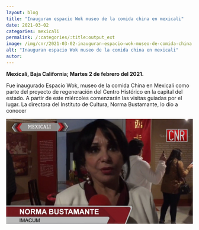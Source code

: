 ```yaml
---
layout: blog
title: "Inauguran espacio Wok museo de la comida china en mexicali"
date: 2021-03-02
categories: mexicali
permalink: /:categories/:title:output_ext
image: /img/cnr/2021-03-02-inauguran-espacio-wok-museo-de-comida-china.jpg
alt: "Inauguran espacio Wok museo de la comida china en mexicali"
autor:
---
```


**Mexicali, Baja California; Martes 2 de febrero del 2021.** 

Fue inaugurado Espacio Wok, museo de la comida China en Mexicali como parte del proyecto de regeneración del Centro Histórico en la capital del estado. A partir de este miércoles comenzarán las visitas guiadas por el lugar. La directora del Instituto de Cultura, Norma Bustamante, lo dio a conocer

<div id="carouselExampleSlidesOnly" class="carousel slide" data-ride="carousel">
  <div class="carousel-inner">
    <div class="carousel-item active">
       <img class="d-block w-100" src="/img/cnr/2021-03-02-inauguran-espacio-wok-museo-de-comida-china.jpg" loading="lazy"  alt="Inauguran espacio Wok museo de la comida china en mexicali">
    </div>
  </div>
</div>